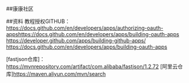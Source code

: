 ##康康社区



##资料
教程授权GITHUB：https://docs.github.com/en/developers/apps/authorizing-oauth-appshttps://docs.github.com/en/developers/apps/building-oauth-apps
https://developer.github.com/apps/building-github-apps/
https://docs.github.com/en/developers/apps/building-oauth-apps

[fastjson仓库]： https://mvnrepository.com/artifact/com.alibaba/fastjson/1.2.72
[阿里云仓库]https://maven.aliyun.com/mvn/search
